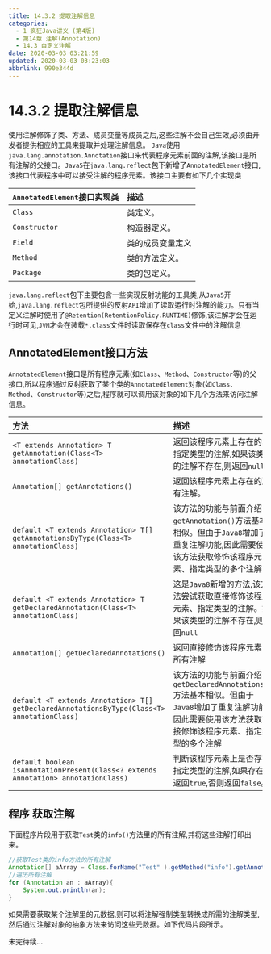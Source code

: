 ```yaml
---
title: 14.3.2 提取注解信息
categories: 
  - 1 疯狂Java讲义 (第4版)
  - 第14章 注解(Annotation)
  - 14.3 自定义注解
date: 2020-03-03 03:21:59
updated: 2020-03-03 03:23:03
abbrlink: 990e344d
---
```

# 14.3.2 提取注解信息
使用注解修饰了类、方法、成员变量等成员之后,这些注解不会自己生效,必须由开发者提供相应的工具来提取并处理注解信息。
`Java`使用`java.lang.annotation.Annotation`接口来代表程序元素前面的注解,该接口是所有注解的父接口。`Java5`在`java.lang.reflect`包下新增了`AnnotatedElement`接口,该接口代表程序中可以接受注解的程序元素。该接口主要有如下几个实现类

|`AnnotatedElement`接口实现类|描述|
|:---|:---|
|`Class`|类定义。|
|`Constructor`|构造器定义。|
|`Field`|类的成员变量定义|
|`Method`|类的方法定义。|
|`Package`|类的包定义。|

`java.lang.reflect`包下主要包含一些实现反射功能的工具类,从`Java5`开始,`java.lang.reflect`包所提供的反射`API`增加了读取运行时注解的能力。只有当定义注解时使用了`@Retention(RetentionPolicy.RUNTIME)`修饰,该注解才会在运行时可见,`JVM`才会在装载`*.class`文件时读取保存在`class`文件中的注解信息

## AnnotatedElement接口方法

`AnnotatedElement`接口是所有程序元素(如`Class`、`Method`、`Constructor`等)的父接口,所以程序通过反射获取了某个类的`AnnotatedElement`对象(如`Class`、`Method`、`Constructor`等)之后,程序就可以调用该对象的如下几个方法来访问注解信息。

|方法|描述|
|:--|:--|
|`<T extends Annotation> T getAnnotation(Class<T> annotationClass)`|返回该程序元素上存在的、指定类型的注解,如果该类型的注解不存在,则返回`null`|
|`Annotation[] getAnnotations()`|返回该程序元素上存在的所有注解。|
|`default <T extends Annotation> T[] getAnnotationsByType(Class<T> annotationClass)`|该方法的功能与前面介绍的`getAnnotation()`方法基本相似。但由于`Java8`增加了重复注解功能,因此需要使用该方法获取修饰该程序元素、指定类型的多个注解|
|`default <T extends Annotation> T getDeclaredAnnotation(Class<T> annotationClass)`|这是`Java8`新增的方法,该方法尝试获取直接修饰该程序元素、指定类型的注解。如果该类型的注解不存在,则返回`null`|
|`Annotation[] getDeclaredAnnotations()`|返回直接修饰该程序元素的所有注解|
|`default <T extends Annotation> T[] getDeclaredAnnotationsByType(Class<T> annotationClass)`|该方法的功能与前面介绍的`getDeclaredAnnotations()`方法基本相似。但由于`Java8`增加了重复注解功能,因此需要使用该方法获取直接修饰该程序元素、指定类型的多个注解|
|`default boolean isAnnotationPresent(Class<? extends Annotation> annotationClass)`|判断该程序元素上是否存在指定类型的注解,如果存在则返回`true`,否则返回`false`。|

## 程序 获取注解
下面程序片段用于获取`Test`类的`info()`方法里的所有注解,并将这些注解打印出来。
```java
//获取Test类的info方法的所有注解
Annotation[] aArray = Class.forName("Test" ).getMethod("info").getAnnotations();
//遍历所有注解
for (Annotation an : aArray){
    System.out.println(an);
}
```
如果需要获取某个注解里的元数据,则可以将注解强制类型转换成所需的注解类型,然后通过注解对象的抽象方法来访问这些元数据。如下代码片段所示。

未完待续...

